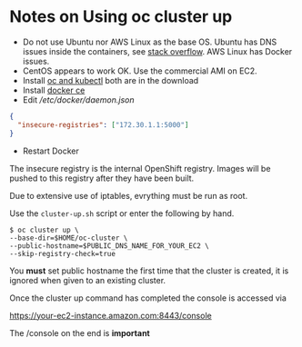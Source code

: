 # Notes on Using oc cluster up

- Do not use Ubuntu nor AWS Linux as the base OS. Ubuntu has DNS issues inside the containers, see [stack overflow](https://stackoverflow.com/questions/20430371/my-docker-container-has-no-internet/45644890#45644890). AWS Linux has Docker issues.
- CentOS appears to work OK. Use the commercial AMI on EC2.
- Install [oc and kubectl](https://www.okd.io/download.html) both are in the download
- Install [docker ce](https://docs.docker.com/install/)
- Edit */etc/docker/daemon.json*

```json
{
  "insecure-registries": ["172.30.1.1:5000"]
}
```

- Restart Docker

The insecure registry is the internal OpenShift registry. Images will be pushed to this registry after they have been built.

Due to extensive use of iptables, evrything must be run as root.

Use the `cluster-up.sh` script or enter the following by hand.

```shell
$ oc cluster up \
--base-dir=$HOME/oc-cluster \
--public-hostname=$PUBLIC_DNS_NAME_FOR_YOUR_EC2 \
--skip-registry-check=true
```

You **must** set public hostname the first time that the cluster is created, it is ignored when given to an existing cluster.

Once the cluster up command has completed the console is accessed via

https://your-ec2-instance.amazon.com:8443/console

The /console on the end is **important**

